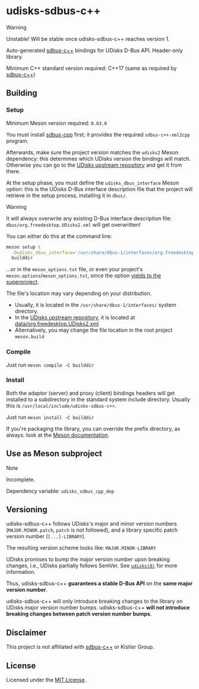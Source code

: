 # udisks-sdbus-c++

> [!WARNING]
> Unstable! Will be stable once udisks-sdbus-c++ reaches version 1.

Auto-generated [sdbus-c++] bindings for UDisks D-Bus API.
Header-only library.

Minimum C++ standard version required: C++17
(same as required by [sdbus-c++])

## Building

### Setup

Minimum Meson version required: `0.63.0`

You must install [sdbus-cpp](https://github.com/Kistler-Group/sdbus-cpp) first;
it provides the required `sdbus-c++-xml2cpp` program.

Afterwards, make sure the project version matches the `udisks2` Meson
dependency: this determines which UDisks version the bindings will match.
Otherwise you can go to the [UDisks upstream repository] and get it from there.

At the setup phase, you must define the `udisks_dbus_interface` Meson option:
this is the UDisks D-Bus interface description file that the project will
retrieve in the setup process, installing it in `dbus/`.

> [!WARNING]
> It will always overwrite any existing D-Bus interface description file:
> `dbus/org.freedesktop.UDisks2.xml` will get overwritten!

You can either do this at the command line:

```sh
meson setup \
  -Dudisks_dbus_interface='/usr/share/dbus-1/interfaces/org.freedesktop.UDisks2.xml' \
  builddir
```

...or in the `meson_options.txt` file, or even your project's
`meson.options`/`meson_options.txt`, since the option [yields to the
superproject](https://mesonbuild.com/Build-options.html#yielding-to-superproject-option).

The file's location may vary depending on your distribution.

- Usually, it is located in the `/usr/share/dbus-1/interfaces/`
  system directory.
- In the [UDisks upstream repository], it is located at
  [data/org.freedesktop.UDisks2.xml]
- Alternatively, you may change the file location in the root project
  `meson.build`

### Compile

Just run `meson compile -C builddir`

### Install

Both the adaptor (server) and proxy (client) bindings headers will get installed
to a subdirectory in the standard system include directory.
Usually this is `/usr/local/include/udisks-sdbus-c++`.

Just run `meson install -C builddir`

If you're packaging the library, you can override the prefix directory, as
always: look at the [Meson documentation](https://mesonbuild.com/Installing.html#destdir-support).

## Use as Meson subproject

> [!NOTE]
> Incomplete.

<!-- TODO(blackma9ick): complete -->

Dependency variable: `udisks_sdbus_cpp_dep`

## Versioning

udisks-sdbus-c++ follows UDisks's major and minor version numbers
(`MAJOR.MINOR.patch`, `patch` is not followed), and a library specific patch
version number (`[...]-LIBRARY`).

The resulting version scheme looks like: `MAJOR.MINOR-LIBRARY`

UDisks promises to bump the major version number upon breaking changes, i.e.,
UDisks partially follows SemVer.
See [`udisks(8)`](https://manpages.debian.org/stretch/udisks2/udisks.8.en.html#API_STABILITY)
for more information.

Thus, udisks-sdbus-c++ **guarantees a stable D-Bus API** on the **same major
version number**.

udisks-sdbus-c++ will only introduce breaking changes to the library on UDisks
major version number bumps. udisks-sdbus-c++ **will not introduce breaking
changes between patch version number bumps**.

## Disclaimer

This project is not affiliated with [sdbus-c++] or Kistler Group.

## License

Licensed under the [MIT License](LICENSE).

[data/org.freedesktop.UDisks2.xml]: https://github.com/storaged-project/udisks/blob/master/data/org.freedesktop.UDisks2.xml
[sdbus-c++]: https://github.com/Kistler-Group/sdbus-cpp/
[UDisks upstream repository]: https://github.com/storaged-project/udisks
